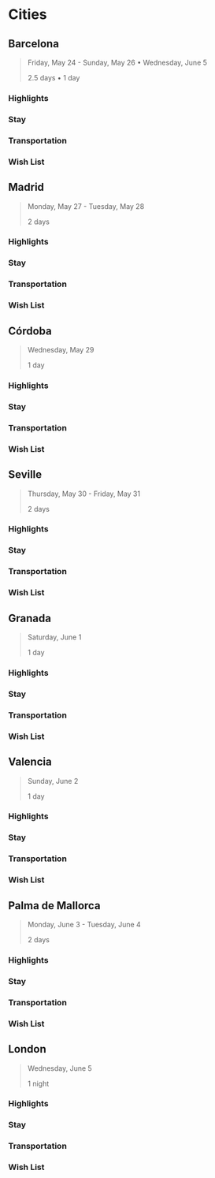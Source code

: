 # Cities

## Barcelona

> Friday, May 24 - Sunday, May 26 • Wednesday, June 5
> 
> 2.5 days • 1 day

### Highlights

### Stay

### Transportation

### Wish List

## Madrid

> Monday, May 27 - Tuesday, May 28
> 
> 2 days

### Highlights

### Stay

### Transportation

### Wish List

## Córdoba

> Wednesday, May 29
> 
> 1 day

### Highlights

### Stay

### Transportation

### Wish List

## Seville

> Thursday, May 30 - Friday, May 31
> 
> 2 days

### Highlights

### Stay

### Transportation

### Wish List

## Granada

> Saturday, June 1
> 
> 1 day

### Highlights

### Stay

### Transportation

### Wish List

## Valencia

> Sunday, June 2
> 
> 1 day

### Highlights

### Stay

### Transportation

### Wish List

## Palma de Mallorca

> Monday, June 3 - Tuesday, June 4
> 
> 2 days

### Highlights

### Stay

### Transportation

### Wish List

## London

> Wednesday, June 5
> 
> 1 night

### Highlights

### Stay

### Transportation

### Wish List